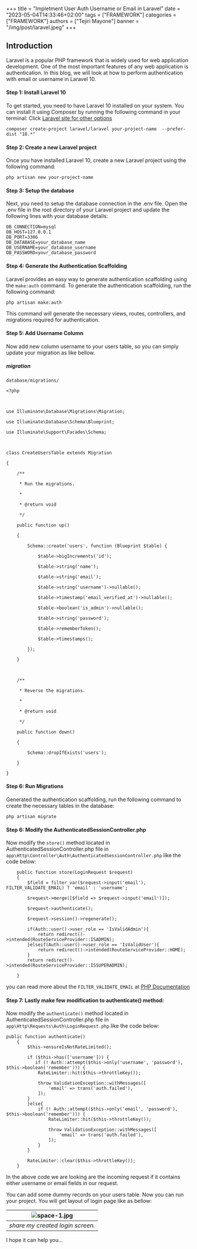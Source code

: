 +++
title = "Impletment User Auth Username or Email in Laravel"
date = "2023-05-04T14:33:46+02:00"
tags = ["FRAMEWORK"]
categories = ["FRAMEWORK"]
authors = ["Tejiri Mayone"]
banner = "/img/post/laravel.jpeg"
+++

## Introduction
Laravel is a popular PHP framework that is widely used for web application development. One of the most important features of any web application is authentication. In this blog, we will look at how to perform authentication with email or username in Laravel 10.

#### Step 1: Install Laravel 10

To get started, you need to have Laravel 10 installed on your system. You can install it using Composer by running the following command in your terminal:
Click [Laravel site for other options](https://laravel.com/docs/10.x/installation)

```
composer create-project laravel/laravel your-project-name  --prefer-dist "10.*"
```

#### Step 2: Create a new Laravel project

Once you have installed Laravel 10, create a new Laravel project using the following command:


```
php artisan new your-project-name
```

#### Step 3: Setup the database

Next, you need to setup the database connection in the .env file. Open the .env file in the root directory of your Laravel project and update the following lines with your database details:

```
DB_CONNECTION=mysql
DB_HOST=127.0.0.1
DB_PORT=3306
DB_DATABASE=your_database_name
DB_USERNAME=your_database_username
DB_PASSWORD=your_database_password
```

#### Step 4: Generate the Authentication Scaffolding

Laravel provides an easy way to generate authentication scaffolding using the `make:auth` command. To generate the authentication scaffolding, run the following command:

```
php artisan make:auth
```

This command will generate the necessary views, routes, controllers, and migrations required for authentication.

#### Step 5: Add Username Column
Now add new column username to your users table, so you can simply update your migration as like bellow.

##### migration
`database/migrations/`

```
<?php

  

use Illuminate\Database\Migrations\Migration;

use Illuminate\Database\Schema\Blueprint;

use Illuminate\Support\Facades\Schema;

  

class CreateUsersTable extends Migration

{

    /**

     * Run the migrations.

     *

     * @return void

     */

    public function up()

    {

        Schema::create('users', function (Blueprint $table) {

            $table->bigIncrements('id');

            $table->string('name');

            $table->string('email');

            $table->string('username')->nullable();

            $table->timestamp('email_verified_at')->nullable();

            $table->boolean('is_admin')->nullable();

            $table->string('password');

            $table->rememberToken();

            $table->timestamps();

        });

    }

  

    /**

     * Reverse the migrations.

     *

     * @return void

     */

    public function down()

    {

        Schema::dropIfExists('users');

    }

}
```
#### Step 6: Run Migrations
Generated the authentication scaffolding, run the following command to create the necessary tables in the database:

```
php artisan migrate
```
#### Step 6: Modify the AuthenticatedSessionController.php

Now modify the `store()` method located in AuthenticatedSessionController.php file in 
`app\Http\Controller\Auth\AuthenticatedSessionController.php` like the code below: 

```
    public function store(LoginRequest $request)
    {
        $field = filter_var($request->input('email'), FILTER_VALIDATE_EMAIL) ? 'email' : 'username';

        $request->merge([$field => $request->input('email')]);

        $request->authenticate();

        $request->session()->regenerate();

        if(Auth::user()->user_role == 'IsValidAdmin'){
            return redirect()->intended(RouteServiceProvider::ISADMIN);
        }elseif(Auth::user()->user_role == 'IsValidUser'){
            return redirect()->intended(RouteServiceProvider::HOME);
        }
        return redirect()->intended(RouteServiceProvider::ISSUPERADMIN);
        
    }
```
you can read more about the `FILTER_VALIDATE_EMAIL` at [PHP Documentation](https://www.php.net/manual/en/filter.filters.validate.php)

#### Step 7: Lastly make few modification to authenticate() method:

Now modify the `authenticate()` method located in AuthenticatedSessionController.php file in 
`app\Http\Requests\Auth\LoginRequest.php` like the code below: 

```
public function authenticate()
    {
        $this->ensureIsNotRateLimited();

        if ($this->has(['username'])) {
           if (! Auth::attempt($this->only('username', 'password'), $this->boolean('remember'))) {
            RateLimiter::hit($this->throttleKey());

            throw ValidationException::withMessages([
                'email' => trans('auth.failed'),
            ]);
        }
        }else{
            if (! Auth::attempt($this->only('email', 'password'), $this->boolean('remember'))) {
                RateLimiter::hit($this->throttleKey());
    
                throw ValidationException::withMessages([
                    'email' => trans('auth.failed'),
                ]);
            }
        }

        RateLimiter::clear($this->throttleKey());
    }
```

In the above code we are looking are the incoming request if it contains either username or email fields in our request.


You can add some dummy records on your users table.
Now you can run your project.
You will get layout of login page like as bellow:

| ![space-1.jpg](/img/post/laravel-10.png) | 
|:--:| 
| *share my created login screen.* |


I hope it can help you...